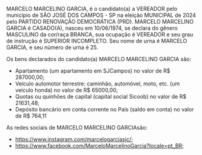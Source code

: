 MARCELO MARCELINO GARCIA, é o candidato(a) a VEREADOR pelo município de SÃO JOSÉ DOS CAMPOS - SP na eleição MUNICIPAL de 2024 pelo PARTIDO RENOVAÇÃO DEMOCRÁTICA (PRD). MARCELO MARCELINO GARCIA é CASADO(A), nasceu em 10/06/1974, se declara do gênero MASCULINO da cor/raça BRANCA, sua ocupação é VEREADOR e seu grau de instrução é SUPERIOR INCOMPLETO. Seu nome de urna é MARCELO GARCIA, e seu número de urna é 25.

Os bens declarados do candidato(a) MARCELO MARCELINO GARCIA são: 
- Apartamento (um apartamento em SJCampos) no valor de R$ 287000,00;
- Veículo automotor terrestre: caminhão, automóvel, moto, etc. (um veículo honda) no valor de R$ 65000,00;
- Quotas ou quinhões de capital (capital social Sicoob) no valor de R$ 21631,48;
- Depósito bancário em conta corrente no País (saldo em conta) no valor de R$ 764,11

As redes sociais de MARCELO MARCELINO GARCIAsão:
- https://www.instagram.com/marcelogarciasjc/;
- https://www.facebook.com/MarceloMarcelinoGarcia?locale=pt_BR;